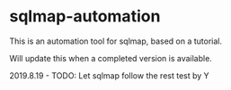 # sqlmap-automation
This is an automation tool for sqlmap, based on a tutorial.

Will update this when a completed version is available.

2019.8.19 - 
TODO: Let sqlmap follow the rest test by Y
